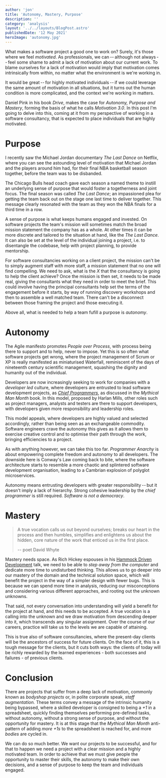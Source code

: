 ```yaml
---
author: 'jon'
title: 'Autonomy, Mastery, Purpose'
description: ''
category: 'analysis'
layout: '../../layouts/BlogPost.astro'
publishedDate: '12 May 2021'
heroImage: 'autonomy.jpg'
---
```


What makes a software project a good one to work on? Surely, it's those
where we feel _motivated_. As professionals, we can -- although not
always -- feel some shame to admit a lack of motivation about our
current work. To blame ourselves for a lack of motivation would imply
that motivation comes intrinsically from within, no matter what the
environment is we're working in.

It would be great -- for highly motivated individuals -- if we could
leverage the same amount of motivation in all situations, but it turns
out the human condition is more complicated, and the context we're
working in matters.

Daniel Pink in his book _Drive_, makes the case for _Autonomy, Purpose
and Mastery_, forming the basis of what he calls _Motivation 3.0_. In
this post I'm going to delve into this, coming at it from my perspective
of working in a software consultancy, that is expected to place
individuals that are highly motivated.

# Purpose

I recently saw the Michael Jordan documentary _The Last Dance_ on
Netflix, where you can see the astounding level of motivation that
Michael Jordan and the players around him had, for their final NBA
basketball season together, before the team was to be disbanded.

The Chicago Bulls head coach gave each season a named theme to instill
an underlying sense of purpose that would foster a togetherness and
joint focus. The final season was called _The Last Dance_; an
impassioned plea for getting the team back out on the stage one last
time to deliver together. This message clearly resonated with the team
as they won the NBA finals for a third time in a row.

A sense of purpose is what keeps humans engaged and invested. On
software projects the team's mission will sometimes match the broad
mission statement the company has as a whole. At other times it can be
more discrete and tailored to the situation at hand, like the _The Last
Dance_. It can also be set at the level of the individual joining a
project, i.e. to disentangle the codebase, help with project planning,
to provide mentorship.

For software consultancies working on a client project, the mission
can't be to simply augment staff with more staff, a mission statement
that no one will find compelling. We need to ask, what is the _X_ that
the consultancy is going to help the client achieve? Once the mission is
then set, it needs to be made real, giving the consultants what they
need in order to meet the brief. This could involve having the principal
consultants help set the terms of the engagement before it starts, by
way of running discovery workshops and then to assemble a well matched
team. There can't be a disconnect between those framing the project and
those executing it.

Above all, what is needed to help a team fufill a purpose is _autonomy_.

# Autonomy

The Agile manifesto promotes _People over Process_, with process being
there to support and to help, never to impose. Yet this is so often what
software projects get wrong, where the project management of Scrum or XP
is really manifested as miniaturised Waterfall, reminiscent of the days
of nineteenth century scientific management, squashing the dignity and
humanity out of the individual.

Developers are now increasingly seeking to work for companies with a
_developer led_ culture, where developers are entrusted to lead software
development projects, as [_Chief Programmers_](https://en.wikipedia.org/wiki/Chief_programmer_team), as
discussed in the _Mythical Man Month_ book. In this model, proposed by
Harlan Mills, other roles such as project managers, analysts and testers
are there to support developers, with developers given more
responsibility and leadership roles.

This model appeals, where developers are highly valued and selected
accordingly, rather than being seen as an exchangeable commodity.
Software engineers crave the autonomy this gives as it allows them to
exercise creative control and to optimise their path through the work,
bringing efficiencies to a project.

As with anything however, we can take this too far. _Programmer Anarchy_
is about empowering complete freedom and autonomy to all developers. The
downside here is Conway's Law coming back to bite, where the software
architecture starts to resemble a more chaotic and splintered software
development organisation, leading to a Cambrian explosion of polyglot
microservices.

Autonomy means entrusting developers with greater responsibility -- but
it doesn't imply a lack of hierarchy. Strong cohesive leadership by the
_chief programmer_ is still required. _Software is not a democracy_.

# Mastery

> A true vocation calls us out beyond ourselves; breaks our heart in the
> process and then humbles, simplifies and enlightens us about the
> hidden, core nature of the work that enticed us in the first place.
>
> -- poet David Whyte

Mastery needs space. As Rich Hickey espouses in his [Hammock Driven Development](https://www.youtube.com/watch?v=f84n5oFoZBc) talk, we need
to be able to _step away from the computer_ and dedicate more time to
undisturbed thinking. This allows us to go deeper into our mastery of
the domain and the technical solution space, which will benefit the
project in the way of a simpler design with fewer bugs. This is because
we can spend more time in analysis, reducing our misconceptions and
considering various different approaches, and rooting out the unknown
unknowns.

That said, not every conversation into understanding will yield a
benefit for the project at hand, and this needs to be accepted. A true
vocation is a calling into the unknown and we draw motivation from
descending deeper into it, which transcends any singular assignment.
Over the course of our careers, practice will take us to the levels we
are capable of attaining.

This is true also of software consultancies, where the present-day
clients will be the ancestors of success for future clients. On the face
of it, this is a tough message for the clients, but it cuts both ways:
the clients of today will be richly rewarded by the learned
experiences - both successes and failures - of previous clients.

# Conclusion

There are projects that suffer from a deep lack of motivation, commonly
known as _bodyshop projects_ or, in polite corporate speak, _staff
augmentation._ These terms convey a message of the intrinsic humanity
being bypassed, where a skilled developer is consigned to being a _+1_
in a spreadsheet, quickly finding themselves performing pre-defined
tasks, without autonomy, without a strong sense of purpose, and without
the opportunity for mastery. It is at this stage that the _Mythical Man
Month_ anti-pattern of adding _more +1s_ to the spreadsheet is reached
for, and more _bodies_ are cycled in.

We can do so much better. We want our projects to be successful, and for
that to happen we need a project with a clear mission and a highly
motivated team. In order to achieve that we must give people the
opportunity to master their skills, the autonomy to make their own
decisions, and a sense of purpose to keep the team and individuals
engaged.
